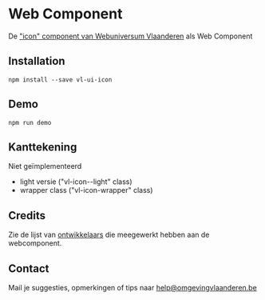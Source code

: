 # <vl-icon> Web Component
De ["icon" component van Webuniversum Vlaanderen](https://overheid.vlaanderen.be/webuniversum/v3/documentation/atoms/vl-ui-icon) als Web Component


## Installation
```
npm install --save vl-ui-icon
```

## Demo
```
npm run demo
```

## Kanttekening
Niet geïmplementeerd
* light versie ("vl-icon--light" class)
* wrapper class ("vl-icon-wrapper" class)

## Credits
Zie de lijst van [ontwikkelaars](https://github.com/milieuinfo/webcomponent-vl-ui-icon/graphs/contributors) die meegewerkt hebben aan de webcomponent.

## Contact
Mail je suggesties, opmerkingen of tips naar [help@omgevingvlaanderen.be](mailto:help@omgevingvlaanderen.be)